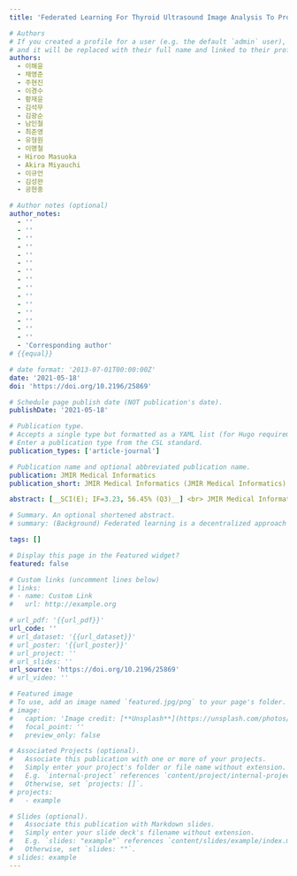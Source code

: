 ```yaml
---
title: 'Federated Learning For Thyroid Ultrasound Image Analysis To Protect Personal Information: Validation Study In A Real Health Care Environment'

# Authors
# If you created a profile for a user (e.g. the default `admin` user), write the username (folder name) here
# and it will be replaced with their full name and linked to their profile.
authors:
  - 이해윤
  - 채영준
  - 주현진
  - 이경수
  - 황재윤
  - 김석무
  - 김광순
  - 남인철
  - 최준영
  - 유형원
  - 이명철
  - Hiroo Masuoka
  - Akira Miyauchi
  - 이규언
  - 김성완
  - 공현중

# Author notes (optional)
author_notes:
  - ''
  - ''
  - ''
  - ''
  - ''
  - ''
  - ''
  - ''
  - ''
  - ''
  - ''
  - ''
  - ''
  - ''
  - ''
  - 'Corresponding author'
# {{equal}}

# date format: '2013-07-01T00:00:00Z'
date: '2021-05-18'
doi: 'https://doi.org/10.2196/25869'

# Schedule page publish date (NOT publication's date).
publishDate: '2021-05-18'

# Publication type.
# Accepts a single type but formatted as a YAML list (for Hugo requirements).
# Enter a publication type from the CSL standard.
publication_types: ['article-journal']

# Publication name and optional abbreviated publication name.
publication: JMIR Medical Informatics
publication_short: JMIR Medical Informatics (JMIR Medical Informatics)  [__SCI(E); IF=3.23, 56.45% (Q3)__]

abstract: [__SCI(E); IF=3.23, 56.45% (Q3)__] <br> JMIR Medical Informatics (JMIR Medical Informatics, 2021, Vol. 9, Issue 5, JMIR Medical Informatics (JMIR Medical Informatics, 2021, Vol. 9, Issue 5) <br>                                                                                                    <br>(Background) Federated learning is a decentralized approach to machine learning; it is a training strategy that overcomes medical data privacy regulations and generalizes deep learning algorithms. Federated learning mitigates many systemic privacy risks by sharing only the model and parameters for training, without the need to export existing medical data sets. In this study, we performed ultrasound image analysis using federated learning to predict whether thyroid nodules were benign or malignant. (Objective) The goal of this study was to evaluate whether the performance of federated learning was comparable with that of conventional deep learning. (Methods) A total of 8457 (5375 malignant, 3082 benign) ultrasound images were collected from 6 institutions and used for federated learning and conventional deep learning. Five deep learning networks (VGG19, ResNet50, ResNext50, SE-ResNet50, and SE-ResNext50) were used. Using stratified random sampling, we selected 20% (1075 malignant, 616 benign) of the total images for internal validation. For external validation, we used 100 ultrasound images (50 malignant, 50 benign) from another institution.

# Summary. An optional shortened abstract.
# summary: (Background) Federated learning is a decentralized approach to machine learning; it is a training strategy that overcomes medical data privacy regulations and generalizes deep learning algorithms. Federated learning mitigates many systemic privacy risks by sharing only the model and parameters for training, without the need to export existing medical data sets. In this study, we performed ultrasound image analysis using federated learning to predict whether thyroid nodules were benign or malignant. (Objective) The goal of this study was to evaluate whether the performance of federated learning was comparable with that of conventional deep learning. (Methods) A total of 8457 (5375 malignant, 3082 benign) ultrasound images were collected from 6 institutions and used for federated learning and conventional deep learning. Five deep learning networks (VGG19, ResNet50, ResNext50, SE-ResNet50, and SE-ResNext50) were used. Using stratified random sampling, we selected 20% (1075 malignant, 616 benign) of the total images for internal validation. For external validation, we used 100 ultrasound images (50 malignant, 50 benign) from another institution.

tags: []

# Display this page in the Featured widget?
featured: false

# Custom links (uncomment lines below)
# links:
# - name: Custom Link
#   url: http://example.org

# url_pdf: '{{url_pdf}}'
url_code: ''
# url_dataset: '{{url_dataset}}'
# url_poster: '{{url_poster}}'
# url_project: ''
# url_slides: ''
url_source: 'https://doi.org/10.2196/25869'
# url_video: ''

# Featured image
# To use, add an image named `featured.jpg/png` to your page's folder.
# image:
#   caption: 'Image credit: [**Unsplash**](https://unsplash.com/photos/pLCdAaMFLTE)'
#   focal_point: ''
#   preview_only: false

# Associated Projects (optional).
#   Associate this publication with one or more of your projects.
#   Simply enter your project's folder or file name without extension.
#   E.g. `internal-project` references `content/project/internal-project/index.md`.
#   Otherwise, set `projects: []`.
# projects:
#   - example

# Slides (optional).
#   Associate this publication with Markdown slides.
#   Simply enter your slide deck's filename without extension.
#   E.g. `slides: "example"` references `content/slides/example/index.md`.
#   Otherwise, set `slides: ""`.
# slides: example
---
```


